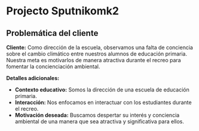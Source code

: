 # Projecto Sputnikomk2


## Problemática del cliente

**Cliente:** Como dirección de la escuela, observamos una falta de conciencia sobre el cambio climático entre nuestros alumnos de educación primaria. Nuestra meta es motivarlos de manera atractiva durante el recreo para fomentar la concienciación ambiental.

**Detalles adicionales:**
- **Contexto educativo:** Somos la dirección de una escuela de educación primaria.
- **Interacción:** Nos enfocamos en interactuar con los estudiantes durante el recreo.
- **Motivación deseada:** Buscamos despertar su interés y conciencia ambiental de una manera que sea atractiva y significativa para ellos.

